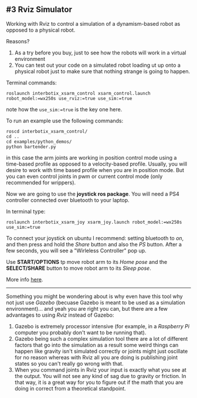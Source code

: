 ## #3 Rviz Simulator

Working with Rviz to control a simulation of a dynamism-based robot as opposed to a physical robot.

Reasons?
1) As a try before you buy, just to see how the robots will work in a virtual environment
2) You can test out your code on a simulated robot loading ut up onto a physical robot just to make sure that nothing strange is going to happen.

Terminal commands:
``` 
roslaunch interbotix_xsarm_control xsarm_control.launch robot_model:=wx250s use_rviz:=true use_sim:=true
```
note how the `use_sim:=true` is the key one here.

To run an example use the following commands:
```
roscd interbotix_xsarm_control/
cd ..
cd examples/python_demos/
python bartender.py
```
in this case the arm joints are working in position control mode using a time-based profile as opposed to a velocity-based profile. Usually, you will desire to work with time based profile when you are in position mode. 
But you can even control joints in pwm or current control mode (only recommended for wrippers).

Now we are going to use the **joystick ros package**. You will need a PS4 controller connected over bluetooth to your laptop.

In terminal type:
```
roslaunch interbotix_xsarm_joy xsarm_joy.launch robot_model:=wx250s use_sim:=true
```

To connect your joystick on ubuntu I recommend: setting bluetooth to *on*, and then press and hold the *Share* button and also the *PS* button. After a few seconds, you will see a "Wirleless Controller" pop up. 

Use **START/OPTIONS** tp move robot arm to its *Home pose* and the 
**SELECT/SHARE** button to	move robot arm to its *Sleep pose*.

More info [here](https://www.trossenrobotics.com/docs/interbotix_xslocobots/ros_packages/joystick_control.html).

---
Something you might be wondering about is why even have this tool why not just use *Gazebo* (becuase Gazebo is meant to be used as a simulation environment)... and yeah you are right you can, but there are a few advantages to using *Rviz* instead of Gazebo:
1) Gazebo is extremely processor intensive (for example, in a *Raspberry Pi* computer you probably don't want to be running that).
2) Gazebo being such a complex simulation tool there are a lot of different factors that go into the simulation as a result some weird things can happen like gravity isn't simulated correctly or joints might just oscillate for no reason whereas with Rviz all you are doing is publishing joint states so you can't really go wrong with that.
3) When you command joints in Rviz your input is exactly what you see at the output. You will not see any kind of sag due to gravity or friction. In that way, it is a great way for you to figure out if the math that you are doing in correct from a theoretical standpoint. 